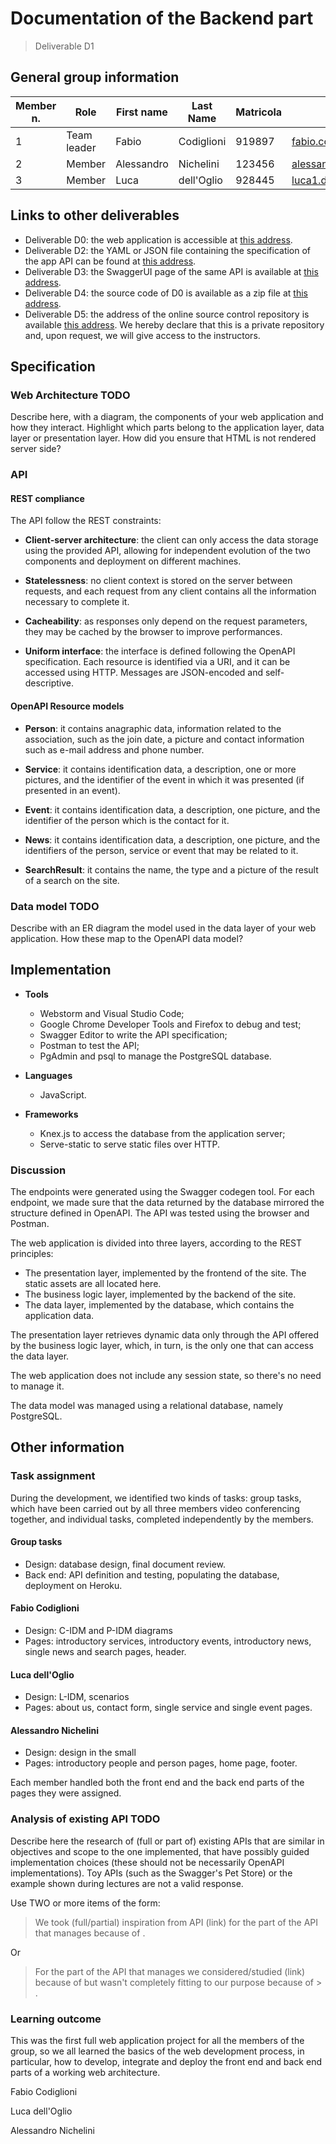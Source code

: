 # Documentation of the Backend part

> Deliverable D1

## General group information

| Member n. | Role        | First name | Last Name  | Matricola | Email address                       | 
|-----------|-------------|------------|------------|-----------|-------------------------------------| 
| 1         | Team leader | Fabio      | Codiglioni | 919897    | fabio.codiglioni@mail.polimi.it     | 
| 2         | Member      | Alessandro | Nichelini  | 123456    | alessandro.nichelini@mail.polimi.it |
| 3         | Member      | Luca       | dell'Oglio | 928445    | luca1.delloglio@mail.polimi.it      |

## Links to other deliverables

- Deliverable D0: the web application is accessible at [this address](https://quality-time-bank.herokuapp.com).
- Deliverable D2: the YAML or JSON file containing the specification of the app API can be found at [this address](https://quality-time-bank.herokuapp.com/backend/spec.yaml).
- Deliverable D3: the SwaggerUI page of the same API is available at [this address](https://quality-time-bank.herokuapp.com/backend/swaggerui).
- Deliverable D4: the source code of D0 is available as a zip file at [this address](https://quality-time-bank.herokuapp.com/backend/app.zip).
- Deliverable D5: the address of the online source control repository is available [this address](https://github.com/Alenichel/CodiglioniDellOglioNichelini-HypermediaProject). We hereby declare that this is a private repository and, upon request, we will give access to the instructors.

## Specification

### Web Architecture TODO

Describe here, with a diagram, the components of your web application and how they interact. Highlight which parts belong to the application layer, data layer or presentation layer. How did you ensure that HTML is not rendered server side?

### API

#### REST compliance

The API follow the REST constraints:

- **Client-server architecture**: 
the client can only access the data storage using the provided API, allowing for independent evolution of the two components and deployment on different machines. 

- **Statelessness**: 
no client context is stored on the server between requests, and each request from any client contains all the information necessary to complete it.

- **Cacheability**:
as responses only depend on the request parameters, they may be cached by the browser to improve performances.

- **Uniform interface**: 
the interface is defined following the OpenAPI specification. Each resource is identified via a URI, and it can be accessed using HTTP. Messages are JSON-encoded and self-descriptive.

#### OpenAPI Resource models

- **Person**: 
it contains anagraphic data, information related to the association, such as the join date, a picture and contact information such as e-mail address and phone number.

- **Service**:
it contains identification data, a description, one or more pictures, and the identifier of the event in which it was presented (if presented in an event).

- **Event**:
it contains identification data, a description, one picture, and the identifier of the person which is the contact for it.

- **News**:
it contains identification data, a description, one picture, and the identifiers of the person, service or event that may be related to it.

- **SearchResult**:
it contains the name, the type and a picture of the result of a search on the site. 

### Data model TODO

Describe with an ER diagram the model used in the data layer of your web application. How these map to the OpenAPI data model?

## Implementation

- **Tools**
  - Webstorm and Visual Studio Code;
  - Google Chrome Developer Tools and Firefox to debug and test; 
  - Swagger Editor to write the API specification; 
  - Postman to test the API;
  - PgAdmin and psql to manage the PostgreSQL database.

- **Languages**
  - JavaScript.

- **Frameworks**
  - Knex.js to access the database from the application server;
  - Serve-static to serve static files over HTTP. 

### Discussion

The endpoints were generated using the Swagger codegen tool. For each endpoint, we made sure that the data returned by the database mirrored the structure defined in OpenAPI. The API was tested using the browser and Postman.

The web application is divided into three layers, according to the REST principles: 
- The presentation layer, implemented by the frontend of the site. The static assets are all located here.
- The business logic layer, implemented by the backend of the site.
- The data layer, implemented by the database, which contains the application data.

The presentation layer retrieves dynamic data only through the API offered by the business logic layer, which, in turn, is the only one that can access the data layer.

The web application does not include any session state, so there's no need to manage it.

The data model was managed using a relational database, namely PostgreSQL.

## Other information

### Task assignment

During the development, we identified two kinds of tasks: group tasks, which have been carried out by all three members video conferencing together, and individual tasks, completed independently by the members.

#### Group tasks

- Design: database design, final document review.
- Back end: API definition and testing, populating the database, deployment on Heroku.

#### Fabio Codiglioni

- Design: C-IDM and P-IDM diagrams
- Pages: introductory services, introductory events, introductory news, single news and search pages, header.

#### Luca dell'Oglio

- Design: L-IDM, scenarios
- Pages: about us, contact form, single service and single event pages.

#### Alessandro Nichelini

- Design: design in the small
- Pages: introductory people and person pages, home page, footer.

Each member handled both the front end and the back end parts of the pages they were assigned.

### Analysis of existing API TODO

Describe here the research of (full or part of) existing APIs that are similar in objectives and scope to the one implemented, that have possibly guided implementation choices (these should not be necessarily OpenAPI implementations). Toy APIs (such as the Swagger's Pet Store) or the example shown during lectures are not a valid response.

Use TWO or more items of the form:

> We took (full/partial) inspiration from API <XYZ>(link) for the part of the 
> API that manages <ABC> because of <REASON>.

Or

> For the part of the API that manages <ABC> we considered/studied <XYZ>(link)
> because of <REASON> but wasn't completely fitting to our purpose because of > <REASON>.

### Learning outcome

This was the first full web application project for all the members of the group, so we all learned the basics of the web development process, in particular, how to develop, integrate and deploy the front end and back end parts of a working web architecture.

Fabio Codiglioni

Luca dell'Oglio

Alessandro Nichelini